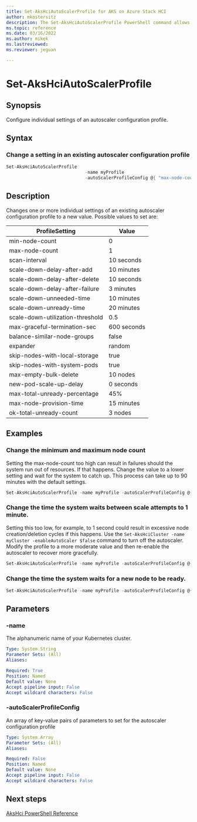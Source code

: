 ```yaml
---
title: Set-AksHciAutoScalerProfile for AKS on Azure Stack HCI
author: mkostersitz
description: The Set-AksHciAutoScalerProfile PowerShell command allows reconfiguration of an autoscaler configuration profile
ms.topic: reference
ms.date: 03/16/2022
ms.author: mikek 
ms.lastreviewed: 
ms.reviewer: jeguan

---
```


# Set-AksHciAutoScalerProfile

## Synopsis
Configure individual settings of an autoscaler configuration profile. 

## Syntax

### Change a setting in an existing autoscaler configuration profile
```powershell
Set-AksHciAutoScalerProfile 
                              -name myProfile 
                              -autoScalerProfileConfig @{ "max-node-count"=5; "min-node-count"=2 }
```

## Description
Changes one or more individual settings of an existing autoscaler configuration profile to a new value.
Possible values to set are:

| ProfileSetting  | Value |
| -------------- | --------- |
| min-node-count | 0 |
| max-node-count | 1 |
| scan-interval | 10 seconds |
| scale-down-delay-after-add | 10 minutes |
| scale-down-delay-after-delete | 10 seconds |
| scale-down-delay-after-failure | 3 minutes  |
| scale-down-unneeded-time | 10 minutes |
| scale-down-unready-time | 20 minutes |
| scale-down-utilization-threshold | 0.5 |
| max-graceful-termination-sec | 600 seconds |
| balance-similar-node-groups | false  |
| expander | random  |
| skip-nodes-with-local-storage | true |
| skip-nodes-with-system-pods | true  |
| max-empty-bulk-delete | 10 nodes   |
| new-pod-scale-up-delay | 0 seconds |
| max-total-unready-percentage | 45% |
| max-node-provision-time | 15 minutes  |
| ok-total-unready-count | 3 nodes  |

## Examples

### Change the minimum and maximum node count
Setting the max-node-count too high can result in failures should the system run out of resources. If that happens. Change the value to a lower setting and wait for the system to catch up. This process can take up to 90 minutes with the default settings.
```powershell
Set-AksHciAutoScalerProfile -name myProfile -autoScalerProfileConfig @{ "max-node-count"=5; "min-node-count"=2 }
```

### Change the time the system waits between scale attempts to 1 minute.
Setting this too low, for example, to 1 second could result in excessive node creation/deletion cycles if this happens. Use the `Set-AksHciCluster -name myCluster -enableAutoScaler $false` command to turn off the autoscaler. Modify the profile to a more moderate value and then re-enable the autoscaler to recover more gracefully.
```powershell
Set-AksHciAutoScalerProfile -name myProfile -autoScalerProfileConfig @{ "scan-interval"="1m" }
```

### Change the time the system waits for a new node to be ready.
```powershell
Set-AksHciAutoScalerProfile -name myProfile -autoScalerProfileConfig @{ "scan-interval"="1m" }
```
## Parameters

### -name
The alphanumeric name of your Kubernetes cluster.

```yaml
Type: System.String
Parameter Sets: (All)
Aliases:

Required: True
Position: Named
Default value: None
Accept pipeline input: False
Accept wildcard characters: False
```

### -autoScalerProfileConfig
An array of key-value pairs of parameters to set for the autoscaler configuration profile

```yaml
Type: System.Array
Parameter Sets: (All)
Aliases:

Required: False
Position: Named
Default value: None
Accept pipeline input: False
Accept wildcard characters: False
```
## Next steps

[AksHci PowerShell Reference](index.md)